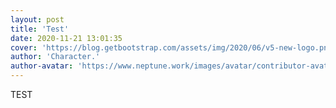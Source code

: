 ```yaml
---
layout: post
title: 'Test'
date: 2020-11-21 13:01:35
cover: 'https://blog.getbootstrap.com/assets/img/2020/06/v5-new-logo.png'
author: 'Character.'
author-avatar: 'https://www.neptune.work/images/avatar/contributor-avatar-character..jpeg'
---
```


TEST
